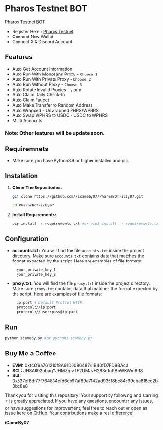# Pharos Testnet BOT
Pharos Testnet BOT

- Register Here : [Pharos Testnet](https://testnet.pharosnetwork.xyz/experience?inviteCode=wjV8wv4OOteP6I9r)
- Connect New Wallet
- Connect X & Discord Account

## Features

  - Auto Get Account Information
  - Auto Run With [Monosans](https://raw.githubusercontent.com/monosans/proxy-list/main/proxies/all.txt) Proxy - `Choose 1`
  - Auto Run With Private Proxy - `Choose 2`
  - Auto Run Without Proxy - `Choose 3`
  - Auto Rotate Invalid Proxies - `y` or `n`
  - Auto Claim Daily Check-In
  - Auto Claim Faucet
  - Auto Make Transfer to Random Address
  - Auto Wrapped - Unwrapped PHRS/WPHRS
  - Auto Swap WPHRS to USDC - USDC to WPHRS
  - Multi Accounts

### Note: Other features will be update soon.

## Requiremnets

- Make sure you have Python3.9 or higher installed and pip.

## Instalation

1. **Clone The Repositories:**
   ```bash
   git clone https://github.com//icameby07/PharosBOT-icby07.git
   ```
   ```bash
   cd PharosBOT-icby07
   ```

2. **Install Requirements:**
   ```bash
   pip install -r requirements.txt #or pip3 install -r requirements.txt
   ```

## Configuration

- **accounts.txt:** You will find the file `accounts.txt` inside the project directory. Make sure `accounts.txt` contains data that matches the format expected by the script. Here are examples of file formats:
  ```bash
    your_private_key_1
    your_private_key_2
  ```

- **proxy.txt:** You will find the file `proxy.txt` inside the project directory. Make sure `proxy.txt` contains data that matches the format expected by the script. Here are examples of file formats:
  ```bash
    ip:port # Default Protcol HTTP.
    protocol://ip:port
    protocol://user:pass@ip:port
  ```

## Run

```bash
python icameby.py #or python3 icameby.py
```

## Buy Me a Coffee

- **EVM:** 0xfc6f9a761210f8A91D008648741B40fD7FD8BAcd
- **SOL:** JH8A692obaqYJHMZqrvTF2UMJvH283cTnPBbWKWm6R8
- **SUI:** 0x537ef8df77f764834cfd6cb97af89a7142ad936f8bc84c99cba618cc2b3bc8e8

Thank you for visiting this repository! Your support by following and starring ⭐ is greatly appreciated.
If you have any questions, encounter any issues, or have suggestions for improvement, feel free to reach out or open an issue here on GitHub.
Your contributions make a real difference!

**iCameBy07**
